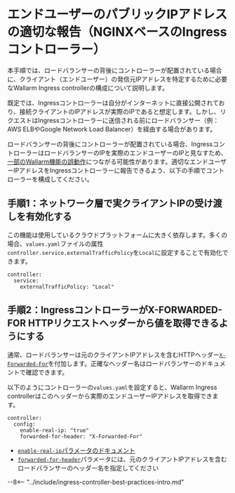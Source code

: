 # エンドユーザーのパブリックIPアドレスの適切な報告（NGINXベースのIngressコントローラー）

本手順では、ロードバランサーの背後にコントローラーが配置されている場合に、クライアント（エンドユーザー）の発信元IPアドレスを特定するために必要なWallarm Ingress controllerの構成について説明します。

既定では、Ingressコントローラーは自分がインターネットに直接公開されており、接続クライアントのIPアドレスが実際のIPであると想定します。しかし、リクエストはIngressコントローラーに送信される前にロードバランサー（例：AWS ELBやGoogle Network Load Balancer）を経由する場合があります。

ロードバランサーの背後にコントローラーが配置されている場合、IngressコントローラーはロードバランサーのIPを実際のエンドユーザーのIPと見なすため、[一部のWallarm機能の誤動作](../../../using-proxy-or-balancer-en.md#possible-problems-of-using-a-proxy-server-or-load-balancer-ip-address-as-a-request-source-address)につながる可能性があります。適切なエンドユーザーIPアドレスをIngressコントローラーに報告できるよう、以下の手順でコントローラーを構成してください。

## 手順1：ネットワーク層で実クライアントIPの受け渡しを有効化する

この機能は使用しているクラウドプラットフォームに大きく依存します。多くの場合、`values.yaml`ファイルの属性`controller.service.externalTrafficPolicy`を`Local`に設定することで有効化できます。

```
controller:
  service:
    externalTrafficPolicy: "Local"
```

## 手順2：IngressコントローラーがX-FORWARDED-FOR HTTPリクエストヘッダーから値を取得できるようにする

通常、ロードバランサーは元のクライアントIPアドレスを含むHTTPヘッダー[`X-Forwarded-For`](https://en.wikipedia.org/wiki/X-Forwarded-For)を付加します。正確なヘッダー名はロードバランサーのドキュメントで確認できます。

以下のようにコントローラーの`values.yaml`を設定すると、Wallarm Ingress controllerはこのヘッダーから実際のエンドユーザーIPアドレスを取得できます。

```
controller:
  config:
    enable-real-ip: "true"
    forwarded-for-header: "X-Forwarded-For"
```

* [`enable-real-ip`パラメータのドキュメント](https://kubernetes.github.io/ingress-nginx/user-guide/nginx-configuration/configmap/#enable-real-ip)
* [`forwarded-for-header`](https://kubernetes.github.io/ingress-nginx/user-guide/nginx-configuration/configmap/#forwarded-for-header)パラメータには、元のクライアントIPアドレスを含むロードバランサーのヘッダー名を指定してください

--8<-- "../include/ingress-controller-best-practices-intro.md"